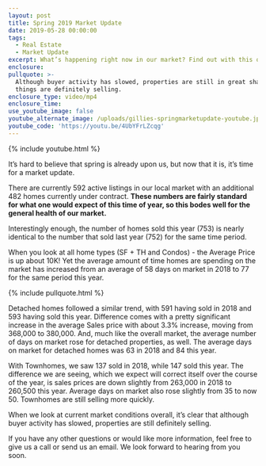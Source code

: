 ```yaml
---
layout: post
title: Spring 2019 Market Update
date: 2019-05-28 00:00:00
tags:
  - Real Estate
  - Market Update
excerpt: What’s happening right now in our market? Find out with this quick update.
enclosure:
pullquote: >-
  Although buyer activity has slowed, properties are still in great shape and
  things are definitely selling.
enclosure_type: video/mp4
enclosure_time:
use_youtube_image: false
youtube_alternate_image: /uploads/gillies-springmarketupdate-youtube.jpg
youtube_code: 'https://youtu.be/4UbYFrLZcqg'
---
```


{% include youtube.html %}

It’s hard to believe that spring is already upon us, but now that it is, it’s time for a market update.

There are currently 592 active listings in our local market with an additional 482 homes currently under contract. **These numbers are fairly standard for what one would expect of this time of year, so this bodes well for the general health of our market.&nbsp;**

Interestingly enough, the number of homes sold this year (753) is nearly identical to the number that sold last year (752) for the same time period.&nbsp;

When you look at all home types (SF + TH and Condos) - the Average Price is up about 10K\! Yet the average amount of time homes are spending on the market has increased from an average of 58 days on market in 2018 to 77 for the same period this year.

{% include pullquote.html %}

Detached homes followed a similar trend, with 591 having sold in 2018 and 593 having sold this year. Difference comes with a pretty significant increase in the average Sales price with about 3.3% increase, moving from 368,000 to 380,000. And, much like the overall market, the average number of days on market rose for detached properties, as well. The average days on market for detached homes was 63 in 2018 and 84 this year.&nbsp;

With Townhomes, we saw 137 sold in 2018, while 147 sold this year. The difference we are seeing, which we expect will correct itself over the course of the year, is sales prices are down slightly from 263,000 in 2018 to 260,500 this year. Average days on market also rose slightly from 35 to now 50. Townhomes are still selling more quickly.

When we look at current market conditions overall, it’s clear that although buyer activity has slowed, properties are still definitely selling.&nbsp;

If you have any other questions or would like more information, feel free to give us a call or send us an email. We look forward to hearing from you soon.<br>&nbsp;